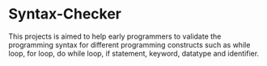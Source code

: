 # Syntax-Checker
This projects is aimed to help early programmers to validate the programming syntax for different programming constructs such as while loop, for loop, do while loop, if statement, keyword, datatype and identifier.
